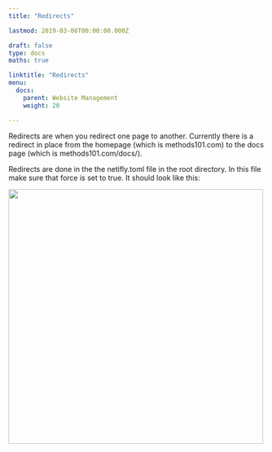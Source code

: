 ```yaml
---
title: "Redirects"

lastmod: 2019-03-06T00:00:00.000Z

draft: false
type: docs
maths: true	

linktitle: "Redirects"
menu:
  docs:
    parent: Website Management
    weight: 20

---
```


Redirects are when you redirect one page to another. Currently there is a redirect in place from the homepage (which is methods101.com) to the docs page (which is methods101.com/docs/). 

Redirects are done in the the netifly.toml file in the root directory. In this file make sure that force is set to true. It should look like this:

<img width='500' src='/img/redirects_01.png'/>

